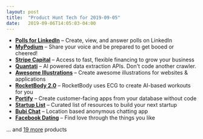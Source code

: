 ```yaml
---
layout: post
title:  "Product Hunt Tech for 2019-09-05"
date:   2019-09-06T14:05:03-04:00
---
```


* **[Polls for LinkedIn](https://www.producthunt.com/posts/polls-for-linkedin?utm_campaign=producthunt-api&utm_medium=api&utm_source=Application%3A+Daily+Digest+RSS+%28ID%3A+3202%29)** – Create, view, and answer polls on LinkedIn
* **[MyPodium](https://www.producthunt.com/posts/mypodium?utm_campaign=producthunt-api&utm_medium=api&utm_source=Application%3A+Daily+Digest+RSS+%28ID%3A+3202%29)** – Share your voice and be prepared to get booed or cheered!
* **[Stripe Capital](https://www.producthunt.com/posts/stripe-capital?utm_campaign=producthunt-api&utm_medium=api&utm_source=Application%3A+Daily+Digest+RSS+%28ID%3A+3202%29)** – Access to fast, flexible financing to grow your business
* **[Quantati](https://www.producthunt.com/posts/quantati?utm_campaign=producthunt-api&utm_medium=api&utm_source=Application%3A+Daily+Digest+RSS+%28ID%3A+3202%29)** – AI powered data extraction APIs. Don't code another crawler.
* **[Awesome Illustrations](https://www.producthunt.com/posts/awesome-illustrations?utm_campaign=producthunt-api&utm_medium=api&utm_source=Application%3A+Daily+Digest+RSS+%28ID%3A+3202%29)** – Create awesome illustrations for websites & applications
* **[RocketBody 2.0](https://www.producthunt.com/posts/rocketbody-2-0?utm_campaign=producthunt-api&utm_medium=api&utm_source=Application%3A+Daily+Digest+RSS+%28ID%3A+3202%29)** – RocketBody uses ECG to create AI-based workouts for you
* **[Portify](https://www.producthunt.com/posts/portify?utm_campaign=producthunt-api&utm_medium=api&utm_source=Application%3A+Daily+Digest+RSS+%28ID%3A+3202%29)** – Create customer-facing apps from your database without code
* **[Startup List](https://www.producthunt.com/posts/startup-list?utm_campaign=producthunt-api&utm_medium=api&utm_source=Application%3A+Daily+Digest+RSS+%28ID%3A+3202%29)** – Curated list of resources to build your next startup
* **[Bubi Chat](https://www.producthunt.com/posts/bubi-chat-2?utm_campaign=producthunt-api&utm_medium=api&utm_source=Application%3A+Daily+Digest+RSS+%28ID%3A+3202%29)** – Location based anonymous chatting app
* **[Facebook Dating](https://www.producthunt.com/posts/facebook-dating-2?utm_campaign=producthunt-api&utm_medium=api&utm_source=Application%3A+Daily+Digest+RSS+%28ID%3A+3202%29)** – Find love through the things you like

… and [19 more](https://www.producthunt.com/tech) products